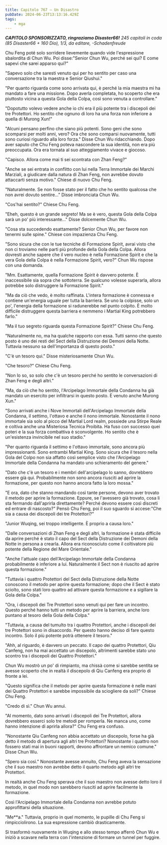```yaml
---
title: Capitolo 767 – Un Disastro
pubDate: 2024-06-23T13:13:16.429Z
tags:
    - mga
---
```



<em><strong>CAPITOLO SPONSORIZZATO, ringraziamo Disaster66!</strong>
245 capitoli in coda (85 Disaster66 + 160 Dio), 1/3,
da editare,
-Schadenfreude</em>


Chu Feng poté solo sorridere lievemente quando vide l'espressione sbalordita di Chun Wu. Poi disse:"Senior Chun Wu, perché sei qui? E come sapevi che sarei apparso qui?"


"Sapevo solo che saresti venuto qui per ho sentito per caso una conversazione tra la maestra e Senior Qiushui."


"Per quanto riguarda come sono arrivata qui, è perché la mia maestra mi ha mandato a fare una missione. Dopo averla completata, ho scoperto che era piuttosto vicina a questa Gola della Colpa, così sono venuta a controllare."


"Dopotutto volevo vedere anche io chi era il più potente tra i discepoli dei tre Protettori. Ho sentito che ognuno di loro ha una forza non inferiore a quella di Murong Xun!"


"Alcuni pensano perfino che siano più potenti. Sono geni che sono scomparsi per molti anni, vero? Ora che sono comparsi nuovamente, tutti sono curiosi riguardo alla loro forza." Disse Chun Wu ridacchiando. Dopo aver saputo che Chu Feng poteva nascondere la sua identità, non era più preoccupata. Ora era tornata al suo atteggiamento vivace e giocoso.


"Capisco. Allora come mai ti sei scontrata con Zhan Feng?"


"Anche se sei entrata in conflitto con lui nella Terra Immortale dei Marchi Marziali, a giudicare dalla natura di Zhan Feng, non avrebbe dovuto attaccarti senza motivo." Chiese di nuovo Chu Feng.


"Naturalmente. Se non fosse stato per il fatto che ho sentito qualcosa che non avrei dovuto sentire..." Disse imbronciata Chun Wu.


"Cos'hai sentito?" Chiese Chu Feng.


"Eheh, questo è un grande segreto! Ma se è vero, questa Gola della Colpa sarà un po' più interessante..." Disse dolcemente Chun Wu.


"Cosa sta succedendo esattamente? Senior Chun Wu, per favore non tenermi sulle spine." Chiese con impazienza Chu Feng.


"Sono sicura che con le tue tecniche di Formazione Spirit, avrai visto che non ci troviamo nelle parti più profonde della Gola della Colpa. Allora dovresti anche sapere che il vero nucleo è nella Formazione Spirit e che la vera Gola della Colpa è nella Formazione Spirit, vero?" Chun Wu rispose con una domanda.


"Mm. Esattamente, quella Formazione Spirit è davvero potente. È inaccessibile sia sopra che sottoterra. Se qualcuno volesse superarla, allora potrebbe solo distruggere la Formazione Spirit."


"Ma da ciò che vedo, è molto raffinata. L'intera formazione è connessa e contiene un'energia uguale per tutta la barriera. Se uno la colpisse, solo un po', l'energia della formazione si radunerebbe nel punto colpito. È molto difficile distruggere questa barriera e nemmeno i Martial King potrebbero farlo."


"Ma il tuo segreto riguarda questa Formazione Spirit?" Chiese Chu Feng.


"Naturalmente no, ma ha qualche rapporto con essa. Tutti sanno che questo posto è uno dei resti del Sect della Distruzione dei Demoni della Notte. Tuttavia nessuno sa dell'importanza di questo posto."


"C'è un tesoro qui." Disse misteriosamente Chun Wu.


"Che tesoro?" Chiese Chu Feng.


"Non lo so, so solo che c'è un tesoro perché ho sentito le conversazioni di Zhan Feng e degli altri."


"Ma, da ciò che ho sentito, l'Arcipelago Immortale della Condanna ha già mandato un esercito per infiltrarsi in questo posto. È venuto anche Murong Xun."


"Sono arrivati anche i Nove Immortali dell'Arcipelago Immortale della Condanna, il settimo, l'ottavo e anche il nono immortale. Nonostante il nono immortale sia solo al picco del Martial Lord realm, possiede una Stirpe Reale e coltiva anche una Misteriosa Tecnica Proibita. Ha fuso con successo quei poteri e la sua forza combattiva è sconvolgente. Ho sentito che è un'esistenza invincibile nel suo stadio."


"Per quanto riguarda il settimo e l'ottavo immortale, sono ancora più impressionanti. Sono entrambi Martial King. Sono sicura che il tesoro nella Gola del Colpo non sia affatto così semplice visto che l'Arcipelago Immortale della Condanna ha mandato uno schieramento del genere."


"Dato che c'è un tesoro e i membri dell'arcipelago lo sanno, dovrebbero essere già qui. Probabilmente non sono ancora riusciti ad aprire la formazione, per questo non hanno ancora fatto la loro mossa."


"E ora, dato che stanno mandando così tante persone, devono aver trovato il metodo per aprire la formazione. Eppure, se l'avessero già trovato, cosa li sta fermando dall'aprirla direttamente? Perché devono essere così discreti ed entrare di nascosto?" Pensò Chu Feng, poi il suo sguardo si accese:"Che sia a causa dei discepoli dei tre Protettori?"


"Junior Wuqing, sei troppo intelligente. È proprio a causa loro."


"Dalle conversazioni di Zhan Feng e degli altri, la formazione è stata difficile da aprire perché è stato il capo del Sect della Distruzione dei Demoni della Notte in persona a crearla. Allora era riconosciuto come il coltivatore più potente della Regione del Mare Orientale."


"Anche l'attuale capo dell'Arcipelago Immortale della Condanna probabilmente è inferiore a lui. Naturalmente il Sect non è riuscito ad aprire questa formazione."


"Tuttavia i quattro Protettori del Sect della Distruzione della Notte conoscono il metodo per aprire questa formazione; dopo che il Sect è stato sciolto, sono stati loro quattro ad attivare questa formazione e a sigillare la Gola della Colpa."


"Ora, i discepoli dei Tre Protettori sono venuti qui per fare un incontro. Questo perché hanno tutti un metodo per aprire la barriera, anche loro puntano al tesoro della Gola della Colpa."


"Tuttavia, a causa del tumulto tra i quattro Protettori, anche i discepoli dei tre Protettori sono in disaccordo. Per questo hanno deciso di fare questo incontro. Solo il più potente potrà ottenere il tesoro."


"Ahh, al riguardo, è davvero un peccato. Il capo dei quattro Protettori, Qiu Canfeng, non ha mai accettato un discepolo, altrimenti sarebbe stato uno scontro tra i discepoli dei Quattro Protettori."


Chun Wu mostrò un po' di rimpianto, ma chissà come si sarebbe sentita se avesse scoperto che in realtà il discepolo di Qiu Canfeng era proprio di fronte a lei.


"Questo significa che il metodo per aprire questa formazione è nelle mani dei Quattro Protettori e sarebbe impossibile da sciogliere da soli?" Chiese Chu Feng.


"Credo di sì." Chun Wu annuì.


"Al momento, dato sono arrivati i discepoli dei Tre Protettori, allora dovrebbero esserci solo tre metodi per romperla. Ne manca uno, come hanno intenzione di aprirla allora?" Chu Feng era confuso.


"Nonostante Qiu Canfeng non abbia accettato un discepolo, forse ha già detto il metodo di apertura agli altri tre Protettori? Nonostante i quattro non fossero stati mai in buoni rapporti, devono affrontare un nemico comune." Disse Chun Wu.


"Spero sia così." Nonostante avesse annuito, Chu Feng aveva la sensazione che il suo maestro non avrebbe detto il quarto metodo agli altri tre Protettori.


In realtà anche Chu Feng sperava che il suo maestro non avesse detto loro il metodo, in quel modo non sarebbero riusciti ad aprire facilmente la formazione.


Così l'Arcipelago Immortale della Condanna non avrebbe potuto approfittarsi della situazione.


"Me**a." Tuttavia, proprio in quel momento, le pupille di Chu Feng si rimpicciolirono. La sua espressione cambiò drasticamente.


Si trasformò nuovamente in Wuqing e allo stesso tempo afferrò Chun Wu e iniziò a scavare nella terra con l'intenzione di formare un tunnel per fuggire.
                                


                                



